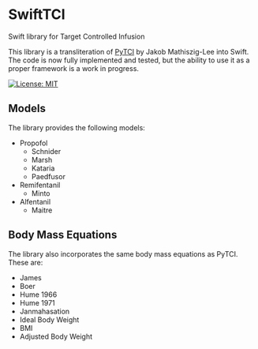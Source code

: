 # SwiftTCI
Swift library for Target Controlled Infusion

This library is a transliteration of [PyTCI](https://github.com/JMathiszig-Lee/PyTCI) by Jakob Mathiszig-Lee into Swift. 
The code is now fully implemented and tested, but the ability to use it as a proper framework is a work in progress.

[![License: MIT](https://img.shields.io/badge/License-MIT-yellow.svg)](https://opensource.org/licenses/MIT)

## Models
The library provides the following models:
* Propofol
  * Schnider
  * Marsh
  * Kataria
  * Paedfusor
* Remifentanil
  * Minto
* Alfentanil 
  * Maitre

## Body Mass Equations
The library also incorporates the same body mass equations as PyTCI. These are:
* James
* Boer
* Hume 1966
* Hume 1971
* Janmahasation
* Ideal Body Weight
* BMI
* Adjusted Body Weight

